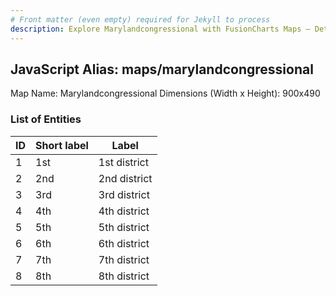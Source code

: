 ```yaml
---
# Front matter (even empty) required for Jekyll to process
description: Explore Marylandcongressional with FusionCharts Maps – Detailed features for seamless integration. Try now & enhance your data visualization today! 
---
```


## JavaScript Alias: maps/marylandcongressional

Map Name: Marylandcongressional
Dimensions (Width x Height): 900x490





### List of Entities

ID | Short label | Label
---|---|---|
1|1st|1st district
2|2nd|2nd district
3|3rd|3rd district
4|4th|4th district
5|5th|5th district
6|6th|6th district
7|7th|7th district
8|8th|8th district

